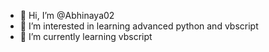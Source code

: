 - 👋 Hi, I’m @Abhinaya02
- 👀 I’m interested in learning advanced python and vbscript
- 🌱 I’m currently learning vbscript

<!---
Abhinaya02/Abhinaya02 is a ✨ special ✨ repository because its `README.md` (this file) appears on your GitHub profile.
You can click the Preview link to take a look at your changes.
--->
